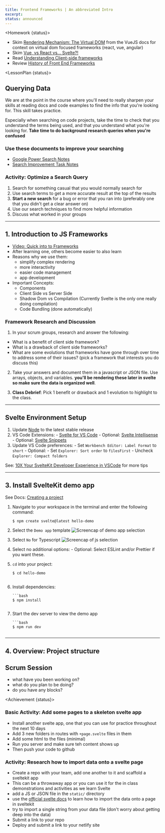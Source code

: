 ```yaml
---
title: Frontend Frameworks | An abbreviated Intro
excerpt:
status: announced
---
```


<script>
	import Homework from "$lib/components/Homework.svelte";
	import LessonPlan from "$lib/components/LessonPlan.svelte";
	import Achievement from "$lib/components/Achievement.svelte";
</script>

<Homework {status}>

- Skim [Rendering Mechanism: The Virtual DOM](https://vuejs.org/guide/extras/rendering-mechanism.html) from the VueJS docs for context on virtual dom focused frameworks (react, vue, angular)
- Skim [Vue, vs React vs... Svelte?!](https://medium.com/@faulknerproject/vue-vs-react-vs-svelte-5f93d70d2618)
- Read [Understanding Client-side frameworks](https://developer.mozilla.org/en-US/docs/Learn/Tools_and_testing/Client-side_JavaScript_frameworks)
- Review [History of Front End Frameworks](https://www.twicpics.com/blog/front-end-javascript-frameworks-history-and-benefits)

</Homework>

<LessonPlan {status}>

<h2>Querying Data</h2>

We are at the point in the course where you'll need to really sharpen your skills at reading docs and code examples to find the info that you're looking for. This skill takes practice.

Especially when searching on code projects, take the time to check that you understand the terms being used, and that you understand what you're looking for. **Take time to do background research queries when you're confused**

### Use these documents to improve your searching

- [Google Power Search Notes](https://gist.github.com/lilyx13/22502670afc429bb8d40d05930373f28)
- [Search Improvement Task Notes](https://gist.github.com/lilyx13/4a2f49d1cdb29cfc624ef22c6ccedafe)

### Activity: Optimize a Search Query

1. Search for something casual that you would normally search for
2. Use search terms to get a more accurate result at the top of the results
3. **Start a new search** for a bug or error that you ran into (preferably one that you didn't get a clear answer on)
4. Use our search techniques to find more helpful information
5. Discuss what worked in your groups

---

<h2 id="framework-intro">1. Introduction to JS Frameworks</h2>

- [Video: Quick into to Frameworks](https://youtu.be/VbvMJUpY0a4?si=PPIlssXYkXhoV3gA)
- After learning one, others become easier to also learn
- Reasons why we use them:
  - simplify complex rendering
  - more interactivity
  - easier code management
  - app development
- Important Concepts:
  - Components
  - Client Side vs Server Side
  - Shadow Dom vs Compilation (Currently Svelte is the only one really doing compilation)
  - Code Bundling (done automatically)

### Framework Research and Discussion

1. In your scrum groups, research and answer the following:

- What is a benefit of client side framework?
- What is a drawback of client side frameworks?
- What are some evolutions that frameworks have gone through over time to address some of their issues? (pick a framework that interests you do discuss this)

2. Take your answers and document them in a javascript or JSON file. Use arrays, objects, and variables. **you'll be rendering these later in svelte so make sure the data is organized well**.

3. **Class Debrief**: Pick 1 benefit or drawback and 1 evolution to highlight to the class.

---

<h2 id="svelte-environment">Svelte Environment Setup</h2>

1. Update [Node](https://nodejs.org/en/) to the latest stable release
2. VS Code Extensions: - [Svelte for VS Code](https://marketplace.visualstudio.com/items?itemName=svelte.svelte-vscode) - Optional: [Svelte Intellisense](https://marketplace.visualstudio.com/items?itemName=ardenivanov.svelte-intellisense) - Optional: [Svelte Snippets](https://marketplace.visualstudio.com/items?itemName=fivethree.vscode-svelte-snippets)
3. Update VS Code preferences: - Set `Workbench Editor: Label Format` to `short` - Optional: - Set `Explorer: Sort order` to `filesFirst` - Uncheck `Explorer: Compact folders`

See: [10X Your SvelteKit Developer Experience in VSCode](https://www.youtube.com/watch?v=13v50nLh67Q) for more tips

---

<h2 id="install-sveltekit">3. Install SvelteKit demo app</h2>

See Docs: [Creating a project](https://kit.svelte.dev/docs/creating-a-project)

1.  Navigate to your workspace in the terminal and enter the following command:

    ```bash
    $ npm create svelte@latest hello-demo
    ```

2.  Select the `Demo app` template
    ![Screencap of demo app selection](/images/lessons/sk-demo-app.png)
3.  Select `No` for Typescript
    ![Screencap of js selection](/images/lessons/sk-js.png)
4.  Select no additional options: - Optional: Select ESLint and/or Prettier if you want these.

5.  `cd` into your project:

    ```bash
    $ cd hello-demo

    ```

    ```

    ```

6.  Install dependencies:

        ```bash
        $ npm install

    ```

    ```

7.  Start the dev server to view the demo app

        ```bash
        $ npm run dev

    ```

    ```

---

<h2 id="project-overview">4. Overview: Project structure</h2>

<h2 id="scrum-meeting">Scrum Session</h2>

- what have you been working on?
- what do you plan to be doing?
- do you have any blocks?

</LessonPlan>

<Achievement {status}>

### Basic Activity: Add some pages to a skeleton svelte app

- Install another svelte app, one that you can use for practice throughout the next 10 days
- Add 3 new folders in routes with `+page.svelte` files in them
- Add some html to the files (minimal)
- Run you server and make sure teh content shows up
- Then push your code to github

### Activity: Research how to import data onto a svelte page

- Create a repo with your team, add one another to it and scaffold a sveltekit app
- This can be a throwaway app or you can use it for the in class demonstrations and activities as we learn Svelte
- add a JS or JSON file in the `static/` directory
- use the [official svelte docs](https://learn.svelte.dev/tutorial/welcome-to-svelte) to learn how to import the data onto a page in sveltekit
- try to import a single string from your data file (don't worry about getting deep into the data)
- Submit a link to your repo
- Deploy and submit a link to your netlify site

</Achievement>
